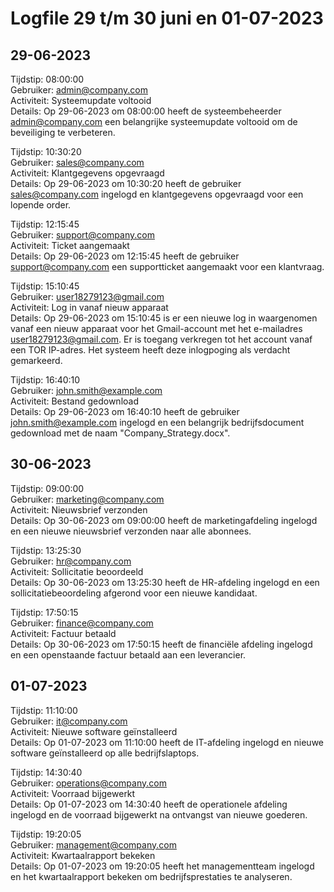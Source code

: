 # Logfile 29 t/m 30 juni en 01-07-2023
## 29-06-2023

Tijdstip: 08:00:00  
Gebruiker: admin@company.com  
Activiteit: Systeemupdate voltooid  
Details: Op 29-06-2023 om 08:00:00 heeft de systeembeheerder admin@company.com een belangrijke systeemupdate voltooid om de beveiliging te verbeteren.  

Tijdstip: 10:30:20  
Gebruiker: sales@company.com  
Activiteit: Klantgegevens opgevraagd  
Details: Op 29-06-2023 om 10:30:20 heeft de gebruiker sales@company.com ingelogd en klantgegevens opgevraagd voor een lopende order.  

Tijdstip: 12:15:45  
Gebruiker: support@company.com  
Activiteit: Ticket aangemaakt  
Details: Op 29-06-2023 om 12:15:45 heeft de gebruiker support@company.com een supportticket aangemaakt voor een klantvraag.  

Tijdstip: 15:10:45  
Gebruiker: user18279123@gmail.com  
Activiteit: Log in vanaf nieuw apparaat  
Details: Op 29-06-2023 om 15:10:45 is er een nieuwe log in waargenomen vanaf een nieuw apparaat voor het Gmail-account met het e-mailadres user18279123@gmail.com.  Er is toegang verkregen tot het account vanaf een TOR IP-adres. Het systeem heeft deze inlogpoging als verdacht gemarkeerd.  

Tijdstip: 16:40:10  
Gebruiker: john.smith@example.com   
Activiteit: Bestand gedownload  
Details: Op 29-06-2023 om 16:40:10 heeft de gebruiker john.smith@example.com ingelogd en een belangrijk bedrijfsdocument gedownload met de naam "Company_Strategy.docx".

## 30-06-2023

Tijdstip: 09:00:00  
Gebruiker: marketing@company.com  
Activiteit: Nieuwsbrief verzonden  
Details: Op 30-06-2023 om 09:00:00 heeft de marketingafdeling ingelogd en een nieuwe nieuwsbrief verzonden naar alle abonnees.  

Tijdstip: 13:25:30  
Gebruiker: hr@company.com  
Activiteit: Sollicitatie beoordeeld  
Details: Op 30-06-2023 om 13:25:30 heeft de HR-afdeling ingelogd en een sollicitatiebeoordeling afgerond voor een nieuwe kandidaat.  

Tijdstip: 17:50:15  
Gebruiker: finance@company.com  
Activiteit: Factuur betaald  
Details: Op 30-06-2023 om 17:50:15 heeft de financiële afdeling ingelogd en een openstaande factuur betaald aan een leverancier.  

## 01-07-2023

Tijdstip: 11:10:00  
Gebruiker: it@company.com  
Activiteit: Nieuwe software geïnstalleerd  
Details: Op 01-07-2023 om 11:10:00 heeft de IT-afdeling ingelogd en nieuwe software geïnstalleerd op alle bedrijfslaptops.  

Tijdstip: 14:30:40  
Gebruiker: operations@company.com  
Activiteit: Voorraad bijgewerkt  
Details: Op 01-07-2023 om 14:30:40 heeft de operationele afdeling ingelogd en de voorraad bijgewerkt na ontvangst van nieuwe goederen.  

Tijdstip: 19:20:05  
Gebruiker: management@company.com  
Activiteit: Kwartaalrapport bekeken  
Details: Op 01-07-2023 om 19:20:05 heeft het managementteam ingelogd en het kwartaalrapport bekeken om bedrijfsprestaties te analyseren.  


</body>
</html>
